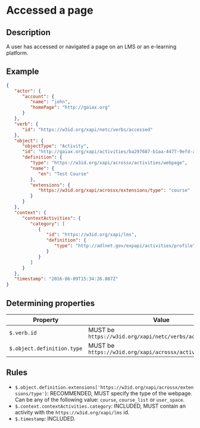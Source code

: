 # Accessed a page

## Description

A user has accessed or navigated a page on an LMS or an e-learning platform.

## Example

```json
{
   "actor": {
      "account": {
         "name": "john",
         "homePage": "http://gaiax.org"
      }
   },
   "verb": {
      "id": "https://w3id.org/xapi/netc/verbs/accessed"
   },
   "object": {
      "objectType": "Activity",
      "id": "http://gaiax.org/xapi/activities/ba297687-b1aa-4477-9efd-a782c8fdb90a",
      "definition": {
         "type": "https://w3id.org/xapi/acrossx/activities/webpage",
         "name": {
            "en": "Test Course"
         },
         "extensions": {
            "https://w3id.org/xapi/acrossx/extensions/type": "course"
         }
      }
   },
   "context": {
      "contextActivities": {
         "category": [
            {
               "id": "https://w3id.org/xapi/lms",
               "definition": {
                  "type": "http://adlnet.gov/expapi/activities/profile"
               }
            }
         ]
      }
   },
   "timestamp": "2016-06-09T15:34:26.887Z"
}
```

## Determining properties

| Property | Value |
|---|---|
| `$.verb.id` | MUST be `https://w3id.org/xapi/netc/verbs/accessed` |
| `$.object.definition.type` | MUST be `https://w3id.org/xapi/acrossx/activities/webpage` |

## Rules

- `$.object.definition.extensions['https://w3id.org/xapi/acrossx/extensions/type']`: RECOMMENDED, MUST specify the type of the webpage. Can be any of the following value: `course`, `course_list` or `user_space`.
- `$.context.contextActivities.category`: INCLUDED, MUST contain an activity with the `https://w3id.org/xapi/lms` id.
- `$.timestamp`: INCLUDED.
